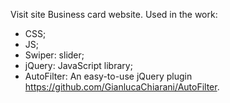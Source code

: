 Visit site Business card website. Used in the work:

- CSS;
- JS;
- Swiper: slider;
- jQuery: JavaScript library;
- AutoFilter: An easy-to-use jQuery plugin https://github.com/GianlucaChiarani/AutoFilter.
